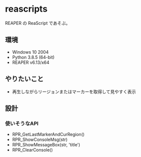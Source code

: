 # reascripts
 REAPER の ReaScript であそぶ。

## 環境

- Windows 10 2004
- Python 3.8.5 (64-bit)
- REAPER v6.13/x64

## やりたいこと

- 再生しながらリージョンまたはマーカーを取得して見やすく表示

## 設計

### 使いそうなAPI

- RPR_GetLastMarkerAndCurRegion()
- RPR_ShowConsoleMsg(str)
- RPR_ShowMessageBox(str, 'title')
- RPR_ClearConsole()